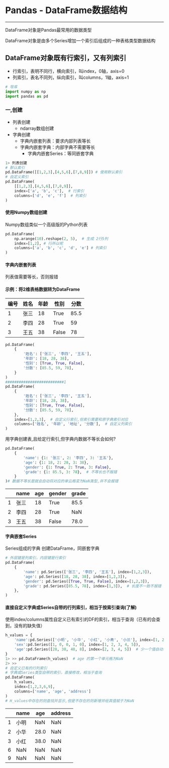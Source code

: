 # Pandas - DataFrame数据结构

---

DataFrame对象是Pandas最常用的数据类型

DataFrame对象是由多个Series增加一个索引后组成的一种表格类型数据结构

## DataFrame对象既有行索引，又有列索引

* 行索引，表明不同行，横向索引，叫index，0轴，axis=0
* 列索引，表名不同列，纵向索引，叫columns，1轴，axis=1

```python
# 导库
import numpy as np
import pandas as pd
```

###  一,创建

* 列表创建
    * ndarray数组创建
* 字典创建
    * 字典内嵌套列表：要求内部列表等长
    * 字典内嵌套字典：内部字典不需要等长
        * 字典内嵌套Series：等同嵌套字典

```python
1> 列表创建
# 默认索引
pd.DataFrame([[1,2,3],[4,5,6],[7,8,9]]) # 使用默认索引
# 自定义索引
pd.DataFrame(
    [[1,2,3],[4,5,6],[7,8,9]],
    index=['a', 'b', 'c'],  # 行索引
    columns=['d', 'e', 'f']  # 列索引
)
```

#### 使用Numpy数组创建

Numpy数组类似一个高级版的Python列表

```python 
pd.DataFrame(
    np.arange(10).reshape(2, 5),  # 生成 2行5列
    index=[1,2], # 行所以呢
    columns=['a', 'b', 'c', 'd', 'e'] # 列索引
)
```

#### 字典内嵌套列表

列表值需要等长，否则报错

#### 示例：将2维表格数据转为DataFrame

| 编号 | 姓名 | 年龄 | 性别  | 分数 |
| ---- | ---- | ---- | ----- | ---- |
| 1    | 张三 | 18   | True  | 85.5 |
| 2    | 李四 | 28   | True  | 59   |
| 3    | 王五 | 38   | False | 78   |

```python 
pd.DataFrame(
    {
        '姓名': ['张三', '李四', '王五'],
        '年龄': [18, 28, 38],
        '性别': [True, True, False],
        '分数': [85.5, 59, 78],
    }
)
##########################1
pd.DataFrame(
    {
        '姓名': ['张三', '李四', '王五'],
        '年龄': [18, 28, 38],
        '性别': [True, True, False],
        '分数': [85.5, 59, 78],
    },
    index=[1,2,3],  # 自定义行索引,但索引需要和原字典索引对应
    columns=['姓名', '年龄', '地址', '分数'],  # 自定义列索引
)
```

用字典创建表,且给定行索引,但字典内数据不等长会如何?

```python 
pd.DataFrame(
    {
        'name': {1: '张三', 2: '李四', 3: '王五'},
        'age': {1: 18, 2: 28, 3: 38},
        'gender': {1: True, 2: True, 3: False},
        'grade': {1: 85.5, 3: 78},  # 不等长也不报错
    }
)# 数据不等长是就会自动将对应的单云格变为NaN类型,并不会报错
```

|| name | age  | gender | grade |
| ---- | ---- | ------ | ----- | ---- |
| 1    | 张三 | 18     | True  | 85.5 |
| 2    | 李四 | 28     | True  | NaN  |
| 3    | 王五 | 38     | False | 78.0 |

#### 字典嵌套Series

Series组成的字典 创建DataFrame，同嵌套字典
```python 
# 外层键是列索引，内层键是行索引
pd.DataFrame(
    {
        'name': pd.Series(['张三', '李四', '王五'], index=[1,2,3]),
        'age': pd.Series([18, 28, 38], index=[1,2,3]),
        'gender': pd.Series([True, True, False], index=[1,2,3]),
        'grade': pd.Series([85.5, 78], index=[1,3]),  # 长度不一致不报错
    },
)
```

#### 直接自定义字典或Series自带的行列索引，相当于按索引查询(了解)

使用index/columns属性自定义已有索引的DF的索引，相当于查询（已有的会查到，没有的缺失值）

```python 
h_values = {
    'name':pd.Series(['小明', '小华', '小红', '小靑', '小兰'], index=[1, 2, 3, 4, 5]),
    'sex':pd.Series([1, 0, 0, 1, 0], index=[1, 2, 3, 4, 5]),
    'age':pd.Series([28, 38, 48, 8], index=[2, 3, 4, 5])  # 少一个值自动填充为NaN
}
1> >> pd.DataFrame(h_values)  # age 的第一个单元格为NaN
2> >> 
# 自定义已有的行列索引
# 字典或Series类型自带的索引，直接修改，相当于查询
pd.DataFrame(
    h_values,
    index=[1,2,3,6,9],
    columns=['name', 'age', 'address']
)
# H_values中存在的则查找并显示,但是不存在的则新增并给其值赋于为NaN
```

|| name | age  | address |
| ---- | ---- | ------- | ---- |
| 1    | 小明 | NaN     | NaN  |
| 2    | 小华 | 28.0    | NaN  |
| 3    | 小红 | 38.0    | NaN  |
| 6    | NaN  | NaN     | NaN  |
| 9    | NaN  | NaN     | NaN  |










